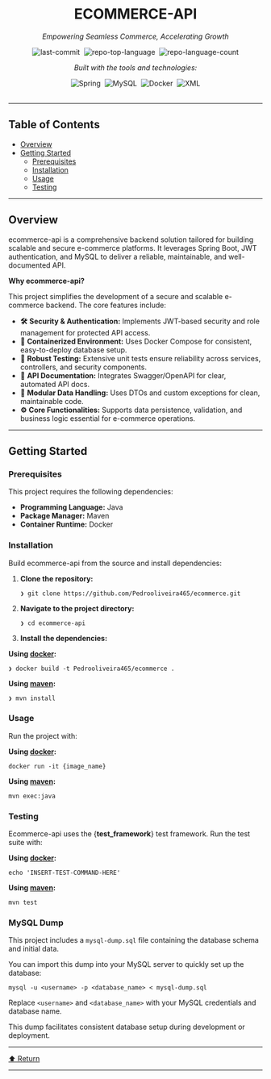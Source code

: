 <div data-state="active" data-orientation="horizontal" role="tabpanel" aria-labelledby="radix-:r15:-trigger-preview" id="radix-:r15:-content-preview" tabindex="0" class="mt-2 ring-offset-background focus-visible:outline-none focus-visible:ring-2 focus-visible:ring-ring focus-visible:ring-offset-2" style=""><div class="border border-border rounded-lg bg-background p-6 shadow-sm"><div class="prose prose-sm md:prose-base lg:prose-lg max-w-none prose-headings:font-bold prose-a:text-blue-600" style="user-select: none;"><div id="top" class="">

<div align="center" class="text-center">
<h1>ECOMMERCE-API</h1>
<p><em>Empowering Seamless Commerce, Accelerating Growth</em></p>

<img alt="last-commit" src="https://img.shields.io/github/last-commit/Pedrooliveira465/ecommerce?style=flat&amp;logo=git&amp;logoColor=white&amp;color=0080ff" class="inline-block mx-1" style="margin: 0px 2px;">
<img alt="repo-top-language" src="https://img.shields.io/github/languages/top/Pedrooliveira465/ecommerce?style=flat&amp;color=0080ff" class="inline-block mx-1" style="margin: 0px 2px;">
<img alt="repo-language-count" src="https://img.shields.io/github/languages/count/Pedrooliveira465/ecommerce?style=flat&amp;color=0080ff" class="inline-block mx-1" style="margin: 0px 2px;">
<p><em>Built with the tools and technologies:</em></p>
<img alt="Spring" src="https://img.shields.io/badge/Spring-000000.svg?style=flat&amp;logo=Spring&amp;logoColor=white" class="inline-block mx-1" style="margin: 0px 2px;">
<img alt="MySQL" src="https://img.shields.io/badge/MySQL-4479A1.svg?style=flat&amp;logo=MySQL&amp;logoColor=white" class="inline-block mx-1" style="margin: 0px 2px;">
<img alt="Docker" src="https://img.shields.io/badge/Docker-2496ED.svg?style=flat&amp;logo=Docker&amp;logoColor=white" class="inline-block mx-1" style="margin: 0px 2px;">
<img alt="XML" src="https://img.shields.io/badge/XML-005FAD.svg?style=flat&amp;logo=XML&amp;logoColor=white" class="inline-block mx-1" style="margin: 0px 2px;">
</div>
<br>
<hr>
<h2>Table of Contents</h2>
<ul class="list-disc pl-4 my-0">
<li class="my-0"><a href="#overview">Overview</a></li>
<li class="my-0"><a href="#getting-started">Getting Started</a>
<ul class="list-disc pl-4 my-0">
<li class="my-0"><a href="#prerequisites">Prerequisites</a></li>
<li class="my-0"><a href="#installation">Installation</a></li>
<li class="my-0"><a href="#usage">Usage</a></li>
<li class="my-0"><a href="#testing">Testing</a></li>
</ul>
</li>
</ul>
<hr>
<h2>Overview</h2>
<p>ecommerce-api is a comprehensive backend solution tailored for building scalable and secure e-commerce platforms. It leverages Spring Boot, JWT authentication, and MySQL to deliver a reliable, maintainable, and well-documented API.</p>
<p><strong>Why ecommerce-api?</strong></p>
<p>This project simplifies the development of a secure and scalable e-commerce backend. The core features include:</p>
<ul class="list-disc pl-4 my-0">
<li class="my-0"><strong>🛠️</strong> <strong>Security &amp; Authentication:</strong> Implements JWT-based security and role management for protected API access.</li>
<li class="my-0"><strong>🚢</strong> <strong>Containerized Environment:</strong> Uses Docker Compose for consistent, easy-to-deploy database setup.</li>
<li class="my-0"><strong>🧪</strong> <strong>Robust Testing:</strong> Extensive unit tests ensure reliability across services, controllers, and security components.</li>
<li class="my-0"><strong>📄</strong> <strong>API Documentation:</strong> Integrates Swagger/OpenAPI for clear, automated API docs.</li>
<li class="my-0"><strong>🔧</strong> <strong>Modular Data Handling:</strong> Uses DTOs and custom exceptions for clean, maintainable code.</li>
<li class="my-0"><strong>⚙️</strong> <strong>Core Functionalities:</strong> Supports data persistence, validation, and business logic essential for e-commerce operations.</li>
</ul>
<hr>
<h2>Getting Started</h2>
<h3>Prerequisites</h3>
<p>This project requires the following dependencies:</p>
<ul class="list-disc pl-4 my-0">
<li class="my-0"><strong>Programming Language:</strong> Java</li>
<li class="my-0"><strong>Package Manager:</strong> Maven</li>
<li class="my-0"><strong>Container Runtime:</strong> Docker</li>
</ul>
<h3>Installation</h3>
<p>Build ecommerce-api from the source and install dependencies:</p>
<ol>
<li class="my-0">
<p><strong>Clone the repository:</strong></p>
<pre><code class="language-sh">❯ git clone https://github.com/Pedrooliveira465/ecommerce.git
</code></pre>
</li>
<li class="my-0">
<p><strong>Navigate to the project directory:</strong></p>
<pre><code class="language-sh">❯ cd ecommerce-api
</code></pre>
</li>
<li class="my-0">
<p><strong>Install the dependencies:</strong></p>
</li>
</ol>
<p><strong>Using <a href="https://www.docker.com/">docker</a>:</strong></p>
<pre><code class="language-sh">❯ docker build -t Pedrooliveira465/ecommerce .
</code></pre>
<p><strong>Using <a href="https://maven.apache.org/">maven</a>:</strong></p>
<pre><code class="language-sh">❯ mvn install
</code></pre>
<h3>Usage</h3>
<p>Run the project with:</p>
<p><strong>Using <a href="https://www.docker.com/">docker</a>:</strong></p>
<pre><code class="language-sh">docker run -it {image_name}
</code></pre>
<p><strong>Using <a href="https://maven.apache.org/">maven</a>:</strong></p>
<pre><code class="language-sh">mvn exec:java
</code></pre>
<h3>Testing</h3>
<p>Ecommerce-api uses the {<strong>test_framework</strong>} test framework. Run the test suite with:</p>
<p><strong>Using <a href="https://www.docker.com/">docker</a>:</strong></p>
<pre><code class="language-sh">echo 'INSERT-TEST-COMMAND-HERE'
</code></pre>
<p><strong>Using <a href="https://maven.apache.org/">maven</a>:</strong></p>
<pre><code class="language-sh">mvn test
</code></pre>
<h3>MySQL Dump</h3>
<p>This project includes a <code>mysql-dump.sql</code> file containing the database schema and initial data.</p>
<p>You can import this dump into your MySQL server to quickly set up the database:</p>
<pre><code class="language-sh">mysql -u &lt;username&gt; -p &lt;database_name&gt; &lt; mysql-dump.sql
</code></pre>
<p>Replace <code>&lt;username&gt;</code> and <code>&lt;database_name&gt;</code> with your MySQL credentials and database name.</p>
<p>This dump facilitates consistent database setup during development or deployment.</p>

<hr>
<div align="left" class=""><a href="#top">⬆ Return</a></div>
<hr></div></div></div></div>
